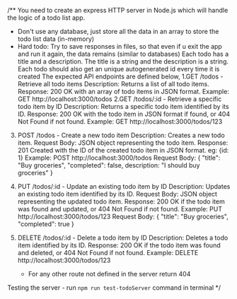 /\*\*
You need to create an express HTTP server in Node.js which will handle the logic of a todo list app.

- Don't use any database, just store all the data in an array to store the todo list data (in-memory)
- Hard todo: Try to save responses in files, so that even if u exit the app and run it again, the data remains (similar to databases)
  Each todo has a title and a description. The title is a string and the description is a string.
  Each todo should also get an unique autogenerated id every time it is created
  The expected API endpoints are defined below,
  1.GET /todos - Retrieve all todo items
  Description: Returns a list of all todo items.
  Response: 200 OK with an array of todo items in JSON format.
  Example: GET http://localhost:3000/todos
  2.GET /todos/:id - Retrieve a specific todo item by ID
  Description: Returns a specific todo item identified by its ID.
  Response: 200 OK with the todo item in JSON format if found, or 404 Not Found if not found.
  Example: GET http://localhost:3000/todos/123

3. POST /todos - Create a new todo item
   Description: Creates a new todo item.
   Request Body: JSON object representing the todo item.
   Response: 201 Created with the ID of the created todo item in JSON format. eg: {id: 1}
   Example: POST http://localhost:3000/todos
   Request Body: { "title": "Buy groceries", "completed": false, description: "I should buy groceries" }
4. PUT /todos/:id - Update an existing todo item by ID
   Description: Updates an existing todo item identified by its ID.
   Request Body: JSON object representing the updated todo item.
   Response: 200 OK if the todo item was found and updated, or 404 Not Found if not found.
   Example: PUT http://localhost:3000/todos/123
   Request Body: { "title": "Buy groceries", "completed": true }
5. DELETE /todos/:id - Delete a todo item by ID
   Description: Deletes a todo item identified by its ID.
   Response: 200 OK if the todo item was found and deleted, or 404 Not Found if not found.
   Example: DELETE http://localhost:3000/todos/123


    - For any other route not defined in the server return 404

Testing the server - run `npm run test-todoServer` command in terminal
\*/
